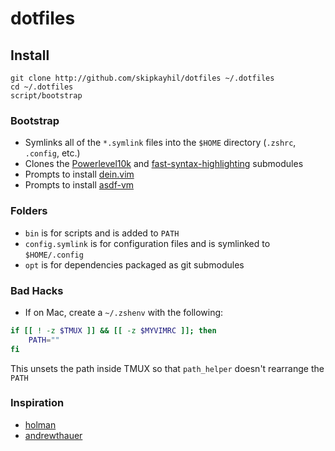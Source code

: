 # dotfiles
## Install
```
git clone http://github.com/skipkayhil/dotfiles ~/.dotfiles
cd ~/.dotfiles
script/bootstrap
```

### Bootstrap
- Symlinks all of the `*.symlink` files into the `$HOME` directory (`.zshrc`, `.config`, etc.)
- Clones the [Powerlevel10k](https://github.com/romkatv/powerlevel10k) and [fast-syntax-highlighting](https://github.com/zdharma/fast-syntax-highlighting) submodules
- Prompts to install [dein.vim](https://github.com/Shougo/dein.vim)
- Prompts to install [asdf-vm](https://github.com/asdf-vm/asdf)

### Folders
- `bin` is for scripts and is added to `PATH`
- `config.symlink` is for configuration files and is symlinked to `$HOME/.config`
- `opt` is for dependencies packaged as git submodules

### Bad Hacks
- If on Mac, create a `~/.zshenv` with the following:
```sh
if [[ ! -z $TMUX ]] && [[ -z $MYVIMRC ]]; then
    PATH=""
fi
```
This unsets the path inside TMUX so that `path_helper` doesn't rearrange the `PATH`

### Inspiration

- [holman](https://github.com/holman/dotfiles)
- [andrewthauer](https://github.com/andrewthauer/dotfiles)
